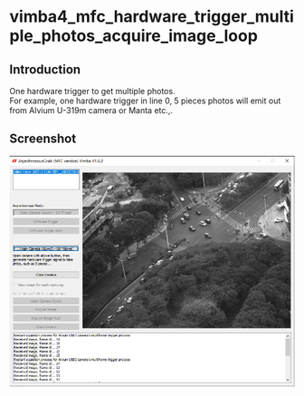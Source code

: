 # vimba4_mfc_hardware_trigger_multiple_photos_acquire_image_loop

## Introduction
One hardware trigger to get multiple photos.   
For example, one hardware trigger in line 0, 5 pieces photos will emit out from Alvium U-319m camera or Manta etc.,.

## Screenshot
![](hw_trigger_multiple_photos.png)